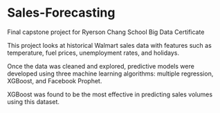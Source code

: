 # Sales-Forecasting
Final capstone project for Ryerson Chang School Big Data Certificate

This project looks at historical Walmart sales data with features such as temperature, fuel prices, unemployment rates, and holidays.

Once the data was cleaned and explored, predictive models were developed using three machine learning algorithms: multiple regression, XGBoost, and Facebook Prophet.

XGBoost was found to be the most effective in predicting sales volumes using this dataset.
